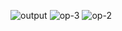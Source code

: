 ![output](https://github.com/user-attachments/assets/7e802d4b-209e-4b96-b3a7-b5ab854ec41d)
![op-3](https://github.com/user-attachments/assets/b1315ed7-e4fb-41cc-bbba-68e8bd155f87)
![op-2](https://github.com/user-attachments/assets/2af677c4-4560-4af1-916b-d6b9f2f9bb82)
